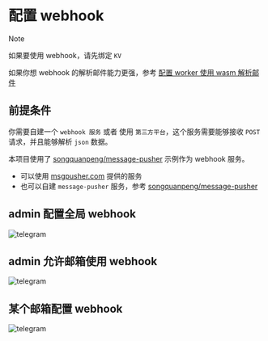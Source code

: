 # 配置 webhook

> [!NOTE]
> 如果要使用 webhook，请先绑定 `KV`
>
> 如果你想 webhook 的解析邮件能力更强，参考 [配置 worker 使用 wasm 解析邮件](feature/mail_parser_wasm_worker)

## 前提条件

你需要自建一个 `webhook 服务` 或者 使用 `第三方平台`，这个服务需要能够接收 `POST` 请求，并且能够解析 `json` 数据。

本项目使用了 [songquanpeng/message-pusher](https://github.com/songquanpeng/message-pusher) 示例作为 webhook 服务。

- 可以使用 [msgpusher.com](https://msgpusher.com) 提供的服务
- 也可以自建 `message-pusher` 服务，参考 [songquanpeng/message-pusher](https://github.com/songquanpeng/message-pusher)

## admin 配置全局 webhook

![telegram](/feature/admin-mail-webhook.png)

## admin 允许邮箱使用 webhook

![telegram](/feature/admin-webhook-settings.png)

## 某个邮箱配置 webhook

![telegram](/feature/address-webhook.png)
